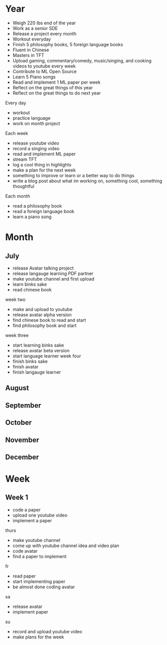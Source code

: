 # Year
- Weigh 220 lbs end of the year
- Work as a senior SDE
- Release a project every month
- Workout everyday
- Finish 5 philosophy books, 5 foreign language books
- Fluent in Chinese
- Masters in TFT
- Upload gaming, commentary/comedy, music/singing, and cooking videos to youtube every week
- Contribute to ML Open Source
- Learn 5 Piano songs
- Read and implement 1 ML paper per week
- Reflect on the great things of this year
- Reflect on the great things to do next year

Every day
- workout
- practice language
- work on month project

Each week 
- release youtube video
- record a singing video
- read and implement ML paper
- stream TFT
- log a cool thing in highlights
- make a plan for the next week
- something to improve or learn or a better way to do things
- write a blog post about what im working on, something cool, something thoughtful 

Each month
- read a philosophy book
- read a foreign language book
- learn a piano song


# Month
## July
- release Avatar talking project
- release langauge learning PDF partner
- make youtube channel and first upload
- learn binks sake
- read chinese book

week two
- make and upload to youtube
- release avatar alpha version
- find chinese book to read and start
- find philosophy book and start

week three
- start learning binks sake
- release avatar beta version
- start language learner
week four
- finish binks sake
- finish avatar
- finish langauge learner


## August


## September


## October


## November


## December


# Week
## Week 1
- code a paper
- upload one youtube video
- implement a paper

thurs
- make youtube channel
- come up with youtube channel idea and video plan
- code avatar
- find a paper to implement

fr
- read paper
- start implementing paper
- be almost done coding avatar

sa
- release avatar
- implement paper

su
- record and upload youtube video 
- make plans for the week

